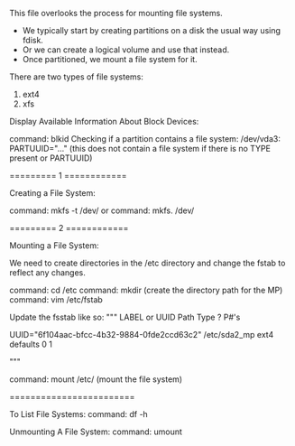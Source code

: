This file overlooks the process for mounting file systems.

- We typically start by creating partitions on a disk the usual way using fdisk. 
- Or we can create a logical volume and use that instead. 
- Once partitioned, we mount a file system for it.




There are two types of file systems: 
1. ext4
2. xfs





Display Available Information About Block Devices: 

command: blkid
Checking if a partition contains a file system: 
/dev/vda3: PARTUUID="..." 
(this does not contain a file system if there is no TYPE present or PARTUUID)



========= 1 ============

Creating a File System: 

command: mkfs -t <file system type> /dev/<path to partition orlvm>
or
command: mkfs.<type> /dev/<path to partition of lvm>



========= 2 ============

Mounting a File System: 

We need to create directories in the /etc directory and change the fstab to reflect any changes.


command: 
cd /etc
command: 
mkdir <mount point name> (create the directory path for the MP)
command: 
vim /etc/fstab

Update the fsstab like so:
"""
LABEL or UUID                               Path            Type    ?        P#'s

UUID="6f104aac-bfcc-4b32-9884-0fde2ccd63c2" /etc/sda2_mp    ext4    defaults 0 1

"""

command: mount /etc/<mount point name> (mount the file system)


========================



To List File Systems: 
command: df -h 


Unmounting A File System: 
command: umount <path to filesystem>

